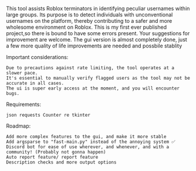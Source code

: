 This tool assists Roblox terminators in identifying peculiar usernames within large groups. Its purpose is to detect individuals with unconventional usernames on the platform, thereby contributing to a safer and more wholesome environment on Roblox. This is my first ever published project,so there is bound to have some errors present. Your suggestions for improvement are welcome. The gui version is almost completely done, just a few more quality of life improvements are needed and possbile stablity



Important considerations:

    Due to precautions against rate limiting, the tool operates at a slower pace.
    It's essential to manually verify flagged users as the tool may not be accurate in all cases.
    The ui is super early access at the moment, and you will encounter bugs.


Requirements:

    json requests Counter re tkinter



Roadmap:
    
    Add more complex features to the gui, and make it more stable
    Add argsparse to "fast-main.py" instead of the annoying system ✅
    Discord bot for ease of use wherever, and whenever, and with a community! (Probably not gonna happen)
    Auto report feature/ report feature
    Description checks and more output options
    
    
